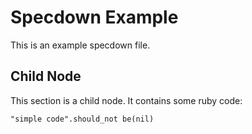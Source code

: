 # Specdown Example

This is an example specdown file.

## Child Node

This section is a child node. It contains some ruby code: 
    
    "simple code".should_not be(nil)
